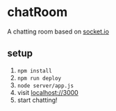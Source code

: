 # chatRoom
A chatting room based on [socket.io](https://socket.io/)

## setup

1. `npm install`
2. `npm run deploy`
3. `node server/app.js`
4. visit [localhost://3000](localhost://3000)
5. start chatting!